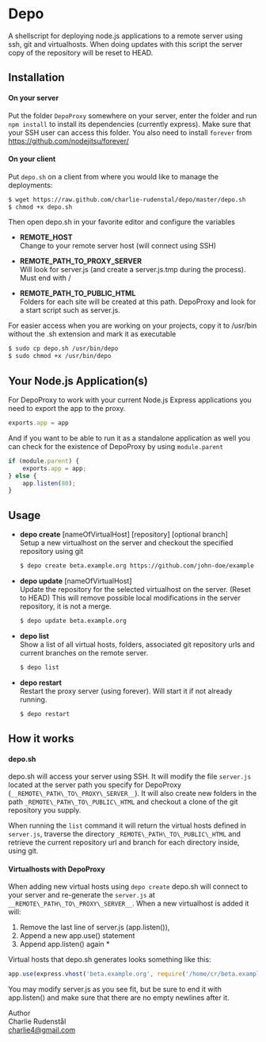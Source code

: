 Depo
====
A shellscript for deploying node.js applications to a remote server using ssh, git and virtualhosts. When doing updates with this script the server copy of the repository will be reset to HEAD.

Installation
------------
#### On your server
Put the folder ``DepoProxy`` somewhere on your server, enter the folder and run ``npm install`` to install its dependencies (currently express). Make sure that your SSH user can access this folder. You also need to install ``forever`` from https://github.com/nodejitsu/forever/

#### On your client
Put `depo.sh` on a client from where you would like to manage the deployments:

```bash
$ wget https://raw.github.com/charlie-rudenstal/depo/master/depo.sh
$ chmod +x depo.sh
```

Then open depo.sh in your favorite editor and configure the variables
* __REMOTE\_HOST__  
  Change to your remote server host (will connect using SSH)

* __REMOTE\_PATH\_TO\_PROXY\_SERVER__  
  Will look for server.js (and create a server.js.tmp during the process). Must end with /

* __REMOTE\_PATH\_TO\_PUBLIC\_HTML__  
  Folders for each site will be created at this path. DepoProxy and look for a start script such as server.js.

For easier access when you are working on your projects, copy it to /usr/bin without the .sh extension and mark it as executable 

```bash
$ sudo cp depo.sh /usr/bin/depo
$ sudo chmod +x /usr/bin/depo
```

Your Node.js Application(s)
---------------------------
For DepoProxy to work with your current Node.js Express applications
you need to export the app to the proxy. 

```js
exports.app = app
``` 

And if you want to be able to run it as a standalone application as well you can check for the existence of DepoProxy by using ``module.parent``

```js
if (module.parent) {
	exports.app = app;
} else {
	app.listen(80);
}
```

Usage
-----
- __depo create__ [nameOfVirtualHost] [repository] [optional branch]  
  Setup a new virtualhost on the server and checkout the specified repository using git

	```bash
	$ depo create beta.example.org https://github.com/john-doe/example beta    
	```

- __depo update__ [nameOfVirtualHost]  
  Update the repository for the selected virtualhost on the server. (Reset to HEAD) 
  This will remove possible local modifications in the server repository, it is not a merge.

	```bash
	$ depo update beta.example.org
	```

- __depo list__  
  Show a list of all virtual hosts, folders, associated git repository urls and current branches on the remote server. 

	```bash
	$ depo list
	```

- __depo restart__  
  Restart the proxy server (using forever). Will start it if not already running.
	
	```bash
	$ depo restart
	```

How it works
-----------------------

#### depo.sh

depo.sh will access your server using SSH. It will modify the file ``server.js`` located at
the server path you specify for DepoProxy (``__REMOTE\_PATH\_TO\_PROXY\_SERVER__``). It will also create new folders in the path ``_REMOTE\_PATH\_TO\_PUBLIC\_HTML`` and checkout a clone of the
git repository you supply. 

When running the ``list`` command it will return the virtual hosts defined in ``server.js``, traverse the directory ``_REMOTE\_PATH\_TO\_PUBLIC\_HTML`` and retrieve the current repository url and branch for each directory inside, using git.  

#### Virtualhosts with DepoProxy

When adding new virtual hosts using ``depo create`` depo.sh will connect to your server and re-generate the ``server.js`` at ``__REMOTE\_PATH\_TO\_PROXY\_SERVER__``. When a new virtualhost is added it will: 

 1.  Remove the last line of server.js (app.listen()), 
 2.  Append a new app.use() statement
 3.  Append app.listen() again *

Virtual hosts that depo.sh generates looks something like this:

```js
app.use(express.vhost('beta.example.org', require('/home/cr/beta.example.org').app));
```

You may modify server.js as you see fit, but be sure to end it with app.listen() and make sure that there are no empty newlines after it.
  

Author  
Charlie Rudenstål  
<charlie4@gmail.com>